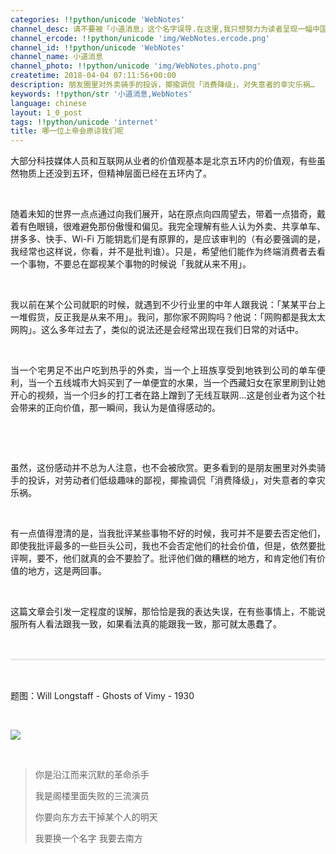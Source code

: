 ```yaml
---
categories: !!python/unicode 'WebNotes'
channel_desc: 请不要被「小道消息」这个名字误导.在这里,我只想努力为读者呈现一幅中国互联网的清明上河图.
channel_ercode: !!python/unicode 'img/WebNotes.ercode.png'
channel_id: !!python/unicode 'WebNotes'
channel_name: 小道消息
channel_photo: !!python/unicode 'img/WebNotes.photo.png'
createtime: 2018-04-04 07:11:56+00:00
description: 朋友圈里对外卖骑手的投诉，揶揄调侃「消费降级」，对失意者的幸灾乐祸…
keywords: !!python/str '小道消息,WebNotes'
language: chinese
layout: 1_0_post
tags: !!python/unicode 'internet'
title: 哪一位上帝会原谅我们呢
---
```

<div class="rich_media_content" id="js_content">
<p style="text-align: justify;">
         大部分科技媒体人员和互联网从业者的价值观基本是北京五环内的价值观，有些虽然物质上还没到五环，但精神层面已经在五环内了。
        </p>
<p style="text-align: justify;">
<br/>
</p>
<p style="text-align: justify;">
         随着未知的世界一点点通过向我们展开，站在原点向四周望去，带着一点猎奇，戴着有色眼镜，很难避免那份傲慢和偏见。我完全理解有些人认为外卖、共享单车、拼多多、快手、Wi-Fi 万能钥匙们是有原罪的，是应该审判的（有必要强调的是，我经常也这样说，你看，并不是批判谁）。只是，希望他们能作为终端消费者去看一个事物，不要总在鄙视某个事物的时候说「我就从来不用」。
        </p>
<p style="text-align: justify;">
<br/>
</p>
<p style="text-align: justify;">
         我以前在某个公司就职的时候，就遇到不少行业里的中年人跟我说：「某某平台上一堆假货，反正我是从来不用」。我问，那你家不网购吗？他说：「网购都是我太太网购」。这么多年过去了，类似的说法还是会经常出现在我们日常的对话中。
        </p>
<p style="text-align: justify;">
<br/>
</p>
<p style="text-align: justify;">
<span style="text-align: justify;">
          当一个宅男足不出户吃到热乎的外卖，当一个上班族享受到地铁到公司的单车便利，当一个五线城市大妈买到了一单便宜的水果，当一个西藏妇女在家里刷到让她开心的视频，当一个归乡的打工者在路上蹭到了无线互联网…这是创业者为这个社会带来的正向价值，那一瞬间，我认为是值得感动的。
         </span>
</p>
<p style="text-align: justify;">
<br/>
</p>
<p style="text-align: justify;">
<mpcpc class="js_cpc_area res_iframe cpc_iframe" data-category_id_list="48|32|26|1|27|28|44|45|46|39|8|3|35|41|5|31|6|7|24|37|22|11|40|47|15|36|16|42" js_editor_cpcad="" src="/cgi-bin/readtemplate?t=tmpl/cpc_tmpl">
</mpcpc>
</p>
<p style="text-align: justify;">
<br/>
</p>
<p style="text-align: justify;">
         虽然，这份感动并不总为人注意，也不会被欣赏。更多看到的是朋友圈里对外卖骑手的投诉，对劳动者们低级趣味的鄙视，揶揄调侃「消费降级」，对失意者的幸灾乐祸。
        </p>
<p style="text-align: justify;">
<br/>
</p>
<p style="text-align: justify;">
         有一点值得澄清的是，当我批评某些事物不好的时候，我可并不是要去否定他们，即使我批评最多的一些巨头公司，我也不会否定他们的社会价值，但是，依然要批评啊，要不，他们就真的会不要脸了。批评他们做的糟糕的地方，和肯定他们有价值的地方，这是两回事。
        </p>
<p style="text-align: justify;">
<br/>
</p>
<p style="text-align: justify;">
         这篇文章会引发一定程度的误解，那恰恰是我的表达失误，在有些事情上，不能说服所有人看法跟我一致，如果看法真的能跟我一致，那可就太愚蠢了。
        </p>
<p style="text-align: justify;">
<br/>
</p>
<hr style="margin-top: 1em;margin-bottom: 1em;white-space: normal;max-width: 100%;font-family: Lato, Helvetica, Arial, freesans, clean, sans-serif;border-right-width: 0px;border-bottom-width: 0px;border-left-width: 0px;border-top-style: solid;border-top-color: rgb(234, 234, 234);height: 1px;color: rgb(51, 51, 51);font-size: 15px;box-sizing: border-box !important;word-wrap: break-word !important;"/>
<p style="white-space: normal;">
<br/>
</p>
<p>
         题图：Will Longstaff - Ghosts of Vimy - 1930
        </p>
<p>
<br/>
</p>
<p>
<img class="" data-copyright="0" data-ratio="1" data-s="300,640" data-src="" data-type="jpeg" data-w="1152" src="{{ '/img/ow5rEn8QGlGpbPtAjlWLg7yxhSGiaw4TZuSlc85IZfjQ2ng4rKgmprqyIANsVgZWTicG2qPrQhIvH1q80AbwcEFA.jpeg' | prepend: site.img | replace: '//','/' }}" style=""/>
</p>
<p>
<br/>
</p>
<blockquote>
<p>
          你是沿江而来沉默的革命杀手
         </p>
<p>
          我是阁楼里面失败的三流演员
         </p>
<p>
          你要向东方去干掉某个人的明天
         </p>
<p>
          我要换一个名字 我要去南方
         </p>
</blockquote>
<p>
<br/>
</p>
<p>
<qqmusic albumid="000j69gC2vkwfj" albumurl="https://y.gtimg.cn/music/photo_new/T002R68x68M000000j69gC2vkwfj.jpg" audiourl="http://ws.stream.qqmusic.qq.com/C100004XATbG1Uz4nx.m4a?fromtag=46" class="res_iframe qqmusic_iframe js_editor_qqmusic" frameborder="0" jumpurlkey="" mid="004XATbG1Uz4nx" music_name="哪一位上帝会原谅我们呢" musicid="106007926" musictype="1" otherid="004XATbG1Uz4nx" play_length="310" scrolling="no" singer="张玮玮;郭龙 - 白银饭店" src="/cgi-bin/readtemplate?t=tmpl/qqmusic_tmpl&amp;singer=%E5%BC%A0%E7%8E%AE%E7%8E%AE%3B%E9%83%AD%E9%BE%99%20-%20%E7%99%BD%E9%93%B6%E9%A5%AD%E5%BA%97&amp;music_name=%E5%93%AA%E4%B8%80%E4%BD%8D%E4%B8%8A%E5%B8%9D%E4%BC%9A%E5%8E%9F%E8%B0%85%E6%88%91%E4%BB%AC%E5%91%A2&amp;albumurl=https%3A%2F%2Fy.gtimg.cn%2Fmusic%2Fphoto_new%2FT002R68x68M000000j69gC2vkwfj.jpg&amp;musictype=1">
</qqmusic>
</p>
</div>